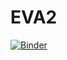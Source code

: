 # EVA2
[![Binder](https://mybinder.org/badge_logo.svg)](https://mybinder.org/v2/gh/noesbluk/EVA2.git/HEAD?urlpath=%2Fvoila%2Frender%2Fno_08.ipynb)
